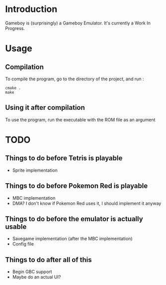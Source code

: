 <!-- README.md --- 
;; 
;; Filename: README.md
;; Author: Jules <archjules>
;; Created: Thu Dec 29 19:37:03 2016 (+0100)
;; Last-Updated: Thu Dec 29 19:42:40 2016 (+0100)
;;           By: Jules <archjules>
 -->

# Introduction
Gameboy is (surprisingly) a Gameboy Emulator. It's currently a Work In Progress.

# Usage
## Compilation
To compile the program, go to the directory of the project, and run :

	cmake .
	make

## Using it after compilation
To use the program, run the executable with the ROM file as an argument

# TODO
## Things to do before Tetris is playable

 * Sprite implementation
 
## Things to do before Pokemon Red is playable

 * MBC implementation
 * DMA? I don't know if Pokemon Red uses it, I should implement it anyway
 
## Things to do before the emulator is actually usable

 * Savegame implementation (after the MBC implementation)
 * Config file
 
## Things to do after all of this

 * Begin GBC support
 * Maybe do an actual UI?
